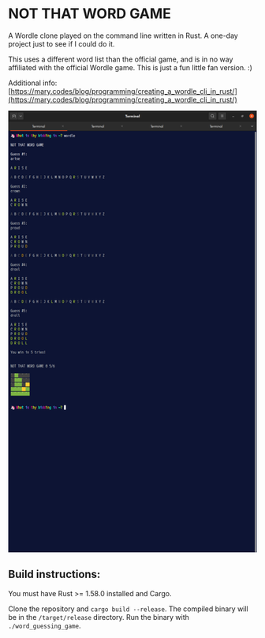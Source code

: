 # NOT THAT WORD GAME

A Wordle clone played on the command line written in Rust. A one-day project just to see if I could do it.

This uses a different word list than the official game, and is in no way affiliated with the official Wordle game. This is just a fun little fan version. :)

Additional info: [https://mary.codes/blog/programming/creating_a_wordle_cli_in_rust/](https://mary.codes/blog/programming/creating_a_wordle_cli_in_rust/)

![screenshot](https://github.com/captainpainway/word_guessing_game/blob/main/wordle_finished.png)

## Build instructions:

You must have Rust >= 1.58.0 installed and Cargo.

Clone the repository and `cargo build --release`. The compiled binary will be in the `/target/release` directory. Run the binary with `./word_guessing_game`.
